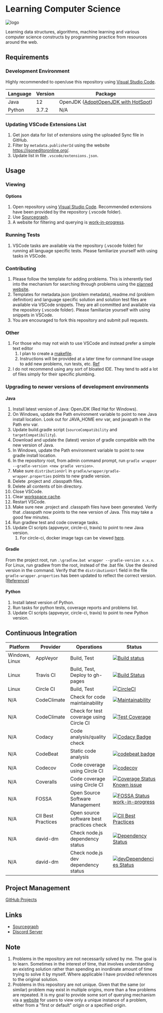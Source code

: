 # Learning Computer Science

![logo](https://github.com/manastalukdar/learning-computer-science/blob/master/resources/images/logo/Logo%20LCS%20color/logo%20LCS%20color%20low%20res.png?raw=true)

Learning data structures, algorithms, machine learning and various computer science constructs by programming practice from resources around the web.

## Requirements

### Development Environment

Highly recommended to open/use this repository using [Visual Studio Code](https://code.visualstudio.com/).

| Language | Version | Package                                                                    |
| -------- | ------- | -------------------------------------------------------------------------- |
| Java     | 12      | OpenJDK ([AdoptOpenJDK with HotSpot](https://adoptopenjdk.net/index.html)) |
| Python   | 3.7.2   | N/A                                                                        |

### Updating VSCode Extensions List

1. Get json data for list of extensions using the uploaded Sync file in GitHub.
2. Filter by `metadata.publisherId` using the website <https://jsoneditoronline.org/>.
3. Update list in file `.vscode/extensions.json`.

## Usage

### Viewing

#### Options

1. Open repository using [Visual Studio Code](https://code.visualstudio.com/). Recommended extensions have been provided by the repository (.vscode folder).
1. Use [Sourcegraph](https://sourcegraph.com/github.com/manastalukdar/learning-computer-science/).
1. A website for filtering and querying is [work-in-progress](https://github.com/manastalukdar/learning-computer-science/projects/1).

### Running Tests

1. VSCode tasks are available via the repository (.vscode folder) for running all language specific tests. Please familiarize yourself with using tasks in VSCode.

### Contributing

1. Please follow the template for adding problems. This is inherently tied into the mechanism for searching through problems using the [planned website](https://github.com/manastalukdar/learning-computer-science/projects/1).
1. Templates for metadata.json (problem metadata), readme.md (problem definition) and language specific solution and solution test files are available via VSCode snippets. They are all committed and available via the repository (.vscode folder). Please familiarize yourself with using snippets in VSCode.
1. You are encouraged to fork this repository and submit pull requests.

### Other

1. For those who may not wish to use VSCode and instead prefer a simple text editor
    1. I plan to create a [makefile](https://github.com/manastalukdar/learning-computer-science/issues/50).
    1. Instructions will be provided at a later time for command line usage to add new problems, run tests, etc. [Ref](https://github.com/manastalukdar/learning-computer-science/issues/51)
1. I do not recommend using any sort of bloated IDE. They tend to add a lot of files simply for their specific plumbing.

### Upgrading to newer versions of development environments

#### Java

1. Install latest version of Java: OpenJDK (Red Hat for Windows).
1. On Windows, update the Path environment variable to point to new Java install location. Look out for JAVA_HOME env var, and javapath in the Path env var.
1. Update build.gradle script (`sourceCompatibility` and `targetCompatibility`).
1. Download and update the (latest) version of gradle compatible with the new version of Java.
1. In Windows, update the Path environment variable to point to new gradle install location.
1. In the repository root, from admin command prompt, run `gradle wrapper --gradle-version <new gradle version>`.
1. Make sure `distributionUrl` in `gradle/wrapper/gradle-wrapper.properties` points to new gradle version.
1. Delete .project and .classpath files.
1. Delete all contents of bin directory.
1. Close VSCode.
1. Clear [workspace cache](https://github.com/Microsoft/vscode-java-debug/blob/master/Troubleshooting.md#try).
1. Restart VSCode.
1. Make sure new .project and .classpath files have been generated. Verify that .classpath now points to the new version of Java. This may take a good few minutes.
1. Run gradlew test and code coverage tasks.
1. Update CI scripts (appveyor, circle-ci, travis) to point to new Java version.
   1. For circle-ci, docker image tags can be viewed [here](https://circleci.com/docs/2.0/docker-image-tags.json).

#### Gradle

From the project root, run `.\gradlew.bat wrapper --gradle-version x.x.x`. For Linux, run gradlew from the root, instead of the .bat file. Use the desired version in the command. Verify that the `distributionUrl` field in the file `gradle-wrapper.properties` has been updated to reflect the correct version. \[[Reference](https://docs.gradle.org/current/userguide/gradle_wrapper.html#sec:upgrading_wrapper)\]

#### Python

1. Install latest version of Python.
2. Run tasks for python tests, coverage reports and problems list.
3. Update CI scripts (appveyor, circle-ci, travis) to point to new Python version.

## Continuous Integration

| Platform       | Provider           | Operations                                | Status                                                                                                                                                                                                                                                                                                                                                                              |
| -------------- | ------------------ | ----------------------------------------- | ----------------------------------------------------------------------------------------------------------------------------------------------------------------------------------------------------------------------------------------------------------------------------------------------------------------------------------------------------------------------------------- |
| Windows, Linux | AppVeyor           | Build, Test                               | [![Build status](https://ci.appveyor.com/api/projects/status/y9qup8owf4e53m8h?svg=true)](https://ci.appveyor.com/project/manastalukdar/learning-computer-science)                                                                                                                                                                                                                   |
| Linux          | Travis CI          | Build, Test, Deploy to gh-pages           | [![Build Status](https://travis-ci.org/manastalukdar/learning-computer-science.svg?branch=master)](https://travis-ci.org/manastalukdar/learning-computer-science)                                                                                                                                                                                                                   |
| Linux          | Circle CI          | Build, Test                               | [![CircleCI](https://circleci.com/gh/manastalukdar/learning-computer-science/tree/master.svg?style=svg)](https://circleci.com/gh/manastalukdar/learning-computer-science/tree/master)                                                                                                                                                                                               |
| N/A            | CodeClimate        | Check for code maintainability            | [![Maintainability](https://api.codeclimate.com/v1/badges/2ece575493d263e8b83c/maintainability)](https://codeclimate.com/github/manastalukdar/learning-computer-science/maintainability)                                                                                                                                                                                            |
| N/A            | CodeClimate        | Check for test coverage using Circle CI   | [![Test Coverage](https://api.codeclimate.com/v1/badges/2ece575493d263e8b83c/test_coverage)](https://codeclimate.com/github/manastalukdar/learning-computer-science/test_coverage)                                                                                                                                                                                                  |
| N/A            | Codacy             | Code analysis/quality check               | [![Codacy Badge](https://api.codacy.com/project/badge/Grade/93f9326796aa44a3a9eac1fe9c13cc24)](https://www.codacy.com/app/manastalukdar/learning-computer-science?utm_source=github.com&amp;utm_medium=referral&amp;utm_content=manastalukdar/learning-computer-science&amp;utm_campaign=Badge_Grade)                                                                               |
| N/A            | CodeBeat           | Static code analysis                      | [![codebeat badge](https://codebeat.co/badges/882b6622-7bc2-4923-97b2-a053057d3a45)](https://codebeat.co/projects/github-com-manastalukdar-learning-computer-science-master)                                                                                                                                                                                                        |
| N/A            | Codecov            | Code coverage using Circle CI             | [![codecov](https://codecov.io/gh/manastalukdar/learning-computer-science/branch/master/graph/badge.svg)](https://codecov.io/gh/manastalukdar/learning-computer-science)                                                                                                                                                                                                            |
| N/A            | Coveralls          | Code coverage using Circle CI             | [![Coverage Status](https://coveralls.io/repos/github/manastalukdar/learning-computer-science/badge.svg?branch=master)](https://coveralls.io/github/manastalukdar/learning-computer-science?branch=master) [Known issue](https://github.com/manastalukdar/learning-computer-science/issues/35)                                                                                      |
| N/A            | FOSSA              | Open Source Software Management           | [![FOSSA Status](https://app.fossa.com/api/projects/custom%2B10734%2Fgit%40github.com%3Amanastalukdar%2Flearning-computer-science.git.svg?type=shield)](https://app.fossa.com/projects/custom%2B10734%2Fgit%40github.com%3Amanastalukdar%2Flearning-computer-science.git?ref=badge_shield) [work-in-progress](https://github.com/manastalukdar/learning-computer-science/issues/53) |
| N/A            | CII Best Practices | Open source software best practices check | [![CII Best Practices](https://bestpractices.coreinfrastructure.org/projects/1761/badge)](https://bestpractices.coreinfrastructure.org/projects/1761)                                                                                                                                                                                                                               |
| N/A            | david-dm           | Check node.js dependency status           | [![Dependency Status](https://david-dm.org/manastalukdar/learning-computer-science.svg)](https://david-dm.org/manastalukdar/learning-computer-science?path=website-react-next)                                                                                                                                                                                                      |
| N/A            | david-dm           | Check node.js dev dependency status       | [![devDependencies Status](https://david-dm.org/manastalukdar/learning-computer-science/dev-status.svg?path=website-react-next)](https://david-dm.org/manastalukdar/learning-computer-science?path=website-react-next&type=dev)                                                                                                                                                     |

<!-- waffle
ZenHub -->

## Project Management

[GitHub Projects](https://github.com/manastalukdar/learning-computer-science/projects)

## Links

- [Sourcegraph](https://sourcegraph.com/github.com/manastalukdar/learning-computer-science/)
- [Discord Server](https://discord.gg/TpYx53E)

## Note

1. Problems in the repository are not necessarily solved by me. The goal is to learn. Sometimes in the interest of time, that involves understanding an existing solution rather than spending an inordinate amount of time trying to solve it by myself. Where applicable I have provided references to the original solution.
2. Problems in this repository are not unique. Given that the same (or similar) problem may exist in multiple origins, more than a few problems are repeated. It is my goal to provide some sort of querying mechanism via a [website](https://github.com/manastalukdar/learning-computer-science/projects/1) for users to view only a unique instance of a problem, either from a "first or default" origin or a specified origin.
